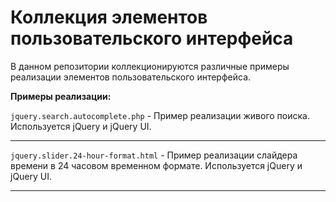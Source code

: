 # Коллекция элементов пользовательского интерфейса
В данном репозитории коллекционируются различные примеры реализации элементов пользовательского интерфейса.

**Примеры реализации:**

`jquery.search.autocomplete.php` - Пример реализации живого поиска. Используется jQuery и jQuery UI.
- - -
`jquery.slider.24-hour-format.html` - Пример реализации слайдера времени в 24 часовом временном формате. Используется jQuery и jQuery UI.
- - -